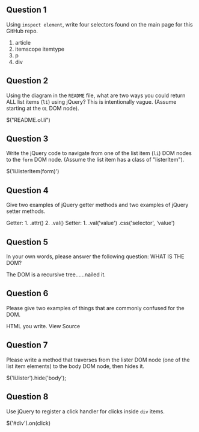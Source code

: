 ## Question 1

Using `inspect element`, write four selectors found on the main page for this
GitHub repo.

<!-- your answer starts here -->
1. article
2. itemscope itemtype
3. p
4. div
<!-- your answer ends here -->

## Question 2

Using the diagram in the `README` file, what are two ways you could return ALL
list items (`li`) using jQuery? This is intentionally vague. (Assume starting
at the `OL` DOM node).

<!-- your answer starts here -->
$("README.ol.li")
<!-- your answer ends here -->

## Question 3

Write the jQuery code to navigate from one of the list item (`li`) DOM nodes to
the `form` DOM node. (Assume the list item has a class of "listerItem").

<!-- your answer starts here -->
$('li.listerItem(form)')
<!-- your answer ends here -->

## Question 4

Give two examples of jQuery getter methods and two examples of jQuery setter
methods.

<!-- your answer starts here -->
Getter: 1. .attr() 2. .val()
Setter: 1. .val('value') .css('selector', 'value')
<!-- your answer ends here -->

## Question 5

In your own words, please answer the following question: WHAT IS THE DOM?

<!-- your answer starts here -->
The DOM is a recursive tree......nailed it.
<!-- your answer ends here -->

## Question 6

Please give two examples of things that are commonly confused for the DOM.

<!-- your answer starts here -->
HTML you write.
View Source
<!-- your answer ends here -->

## Question 7

Please write a method that traverses from the lister DOM node (one of the list
item elements) to the body DOM node, then hides it.

<!-- your answer starts here -->
$('li.lister').hide('body');
<!-- your answer ends here -->

## Question 8

Use jQuery to register a click handler for clicks inside `div` items.

<!-- your answer starts here -->
$('#div').on(click)
<!-- your answer ends here -->
